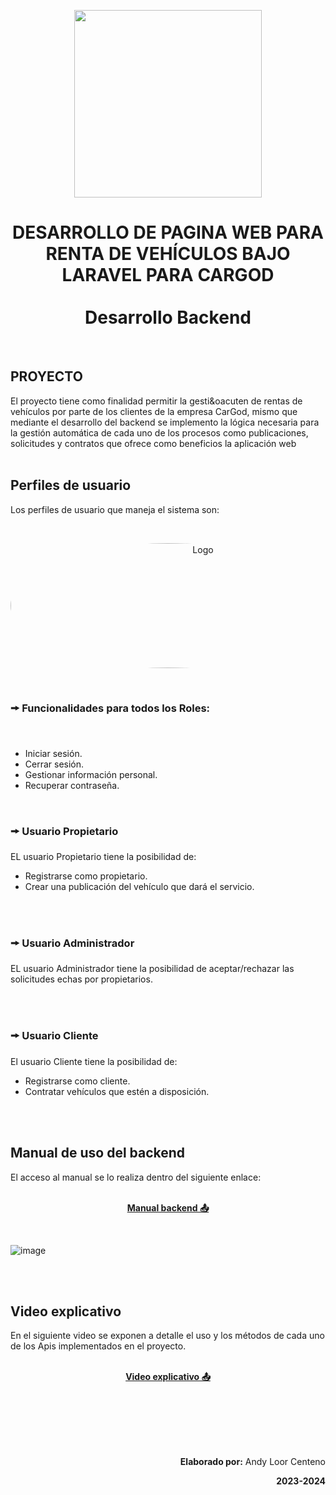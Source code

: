 <p align="center">
    <a>
        <img src="https://res.cloudinary.com/db8fwxjlc/image/upload/v1707529816/readme/log1_aaxq2o.jpg alt="Logo" width="300" height="300">
    </a>
    <br>
 </p>
<h1 align="center">
    DESARROLLO DE PAGINA WEB PARA RENTA DE VEHÍCULOS BAJO LARAVEL PARA CARGOD <br><br>Desarrollo Backend
</h1>
<br>


<h2>PROYECTO</h2>

El  proyecto tiene como finalidad permitir la gesti&oacuten de rentas de vehículos por parte de los clientes de la empresa CarGod, mismo que mediante el desarrollo del backend se implemento la lógica necesaria para la gestión automática de cada uno de los procesos como publicaciones, solicitudes y contratos  que ofrece como beneficios la aplicación web  
<br>

<h2>Perfiles de usuario</h2>

Los perfiles de usuario que maneja el sistema son: 

<br>
<p align="center">
    <a>
        <img src="https://res.cloudinary.com/db8fwxjlc/image/upload/v1707523763/readme/rol_jrvazh.png" alt="Logo" width="600"  height="200" style="border-radius: 50%">
    </a>
 </p>
<br>



<h3> 🠚 Funcionalidades para todos los Roles:</h3>

<br>
<ul>
    <li>Iniciar sesión.</li>
    <li>Cerrar sesión.</li>
    <li>Gestionar información personal.</li>
    <li>Recuperar contraseña.</li>
</ul>


<br>

<h3> 🠚 Usuario Propietario</h3>

EL usuario Propietario tiene la posibilidad de:

 <ul>
    <li>Registrarse como propietario.</li>
    <li>Crear una publicación del vehículo que dará el servicio.</li>
</ul>

<br>
<br>


<h3> 🠚 Usuario Administrador</h3>

EL usuario Administrador tiene la posibilidad de aceptar/rechazar las solicitudes echas por propietarios.

<br>
<br>


<h3> 🠚 Usuario Cliente </h3>


El usuario Cliente tiene la posibilidad de:

 <ul>
    <li>Registrarse como cliente.</li>
    <li>Contratar vehículos que estén a disposición.</li>
</ul>


<br>
<br>

<h2> Manual de uso del backend</h2>
El acceso al manual se lo realiza dentro del siguiente enlace:


<br>
<p align="center"><a href="https://cargod-cb38f5c42af3.herokuapp.com/public/api/documentation" target="_blank"><br><strong>Manual backend 📤</strong></a></p>
<br>

![image](https://res.cloudinary.com/db8fwxjlc/image/upload/v1707525333/readme/swagger_dmdmg2.png)

<br>
<br>
<h2>Video explicativo</h2>
En el siguiente video se exponen a detalle el uso y los métodos de cada uno de los Apis implementados en el proyecto.

<br>
<br>
<p align="center"><a href="https://www.youtube.com/watch?v=vYlE1vdvFXg&t=45s" target="_blank"><strong>Video explicativo 📤</strong></a></p>

<br>
<br>
<br>
<br>
<br>
<p align="right"><b>Elaborado por:</b> Andy Loor Centeno</p>
<p align="right"><b>2023-2024</b></p>
<br>

